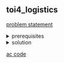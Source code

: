 ## toi4_logistics

[problem statement](https://programming.in.th/tasks/toi4_logistics)

<details>
  <summary>prerequisites</summary>
  <ul>
    <li>Graph Transversal</li>
    <ul>
      <li>BFS (Breath-First Search)</li>
    </ul>
  </ul>
  <ul>
    <li>Sorting</li>
    <ul>
      <li><code>std::sort</code></li>
    </ul>
  </ul>
</details>

<details>
  <summary>solution</summary><br>
  <p>โจทย์ให้กราฟที่เป็นคล้ายกราฟเส้นตรงแต่มี multiple edge ได้โดยที่มีจุดเริ่มต้นที่ $X$ และจุดจบที่ $Y$ และอาจจมีจุดยอดระหว่างทาง $a - z$. โจทย์ให้หา median ของค่า weight ของ edge ที่เป็น multiple edge กัน และผลรวมของ median. ซึ่งเราก็จะทำตรงๆได้เลย ตามโจทย์</p>
  <p><strong><ins>implementation</ins></strong></p>
  <p>เนื่องจากเราต้องเก็บค่า median โดยที่มีจุดยอด ($u - v$) ที่เชื่อมเป็นเกณฑ์ (ถ้า $u - v$ เหมือนกันเอา weight มาหา median กัน) เราจึงต้องเก็บค่า median โดยที่มี map กับ $(u, v)$ ซึ่งก็สามารถ implement ได้โดยใช้ <code>std::map<std::pair<int,int>></code> ซึ่งก็โอเคสำหรับข้อนี้ แต่ถ้าโจทย์ที่มี constraint สูง เราควรหลีกเลี่ยงการใช้ map เพราะมีความเสี่ยงที่จะ TLE โดยเราสามารถทำการ map ได้โดยการทำ coordinate compression 
    <a href="https://www.youtube.com/watch?v=2noC-1bv5Kc">Line Sweep Algorithms and Coordinate Compression</a> ทำให้เราสามารถ hash จาก pair เป็น index ใน array ได้ (ใน code ใช้ชื่อ array ว่า cp) </p>
  <hr>
  <p>เนื่องจากเราต้อง check หา path จาก $X$ ไป $Y$ เราจึงต้อง transverse graph โดยในที่นี้เราจะใช้ BFS โดยการใช้ queue (<code>std::queue</code>) ที่เหลือเราก็แค่เก็บคำตอบเราไว้ส่งออกตอนท้าย</p>
  <p>$TC = O(NlogN)$</p>
</details>

[ac code](./toi04_logistics.cpp)

